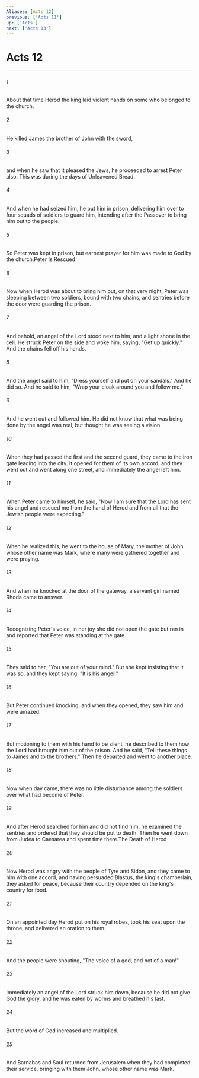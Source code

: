 ```yaml
---
Aliases: [Acts 12]
previous: ['Acts 11']
up: ['Acts']
next: ['Acts 13']
---
```

# Acts 12

***

 

###### 1 
About that time Herod the king laid violent hands on some who belonged to the church. 
 

###### 2 
He killed James the brother of John with the sword, 
 

###### 3 
and when he saw that it pleased the Jews, he proceeded to arrest Peter also. This was during the days of Unleavened Bread. 
 

###### 4 
And when he had seized him, he put him in prison, delivering him over to four squads of soldiers to guard him, intending after the Passover to bring him out to the people. 
 

###### 5 
So Peter was kept in prison, but earnest prayer for him was made to God by the church.Peter Is Rescued
 
 

###### 6 
Now when Herod was about to bring him out, on that very night, Peter was sleeping between two soldiers, bound with two chains, and sentries before the door were guarding the prison. 
 

###### 7 
And behold, an angel of the Lord stood next to him, and a light shone in the cell. He struck Peter on the side and woke him, saying, "Get up quickly." And the chains fell off his hands. 
 

###### 8 
And the angel said to him, "Dress yourself and put on your sandals." And he did so. And he said to him, "Wrap your cloak around you and follow me." 
 

###### 9 
And he went out and followed him. He did not know that what was being done by the angel was real, but thought he was seeing a vision. 
 

###### 10 
When they had passed the first and the second guard, they came to the iron gate leading into the city. It opened for them of its own accord, and they went out and went along one street, and immediately the angel left him. 
 

###### 11 
When Peter came to himself, he said, "Now I am sure that the Lord has sent his angel and rescued me from the hand of Herod and from all that the Jewish people were expecting."
 
 

###### 12 
When he realized this, he went to the house of Mary, the mother of John whose other name was Mark, where many were gathered together and were praying. 
 

###### 13 
And when he knocked at the door of the gateway, a servant girl named Rhoda came to answer. 
 

###### 14 
Recognizing Peter's voice, in her joy she did not open the gate but ran in and reported that Peter was standing at the gate. 
 

###### 15 
They said to her, "You are out of your mind." But she kept insisting that it was so, and they kept saying, "It is his angel!" 
 

###### 16 
But Peter continued knocking, and when they opened, they saw him and were amazed. 
 

###### 17 
But motioning to them with his hand to be silent, he described to them how the Lord had brought him out of the prison. And he said, "Tell these things to James and to the brothers." Then he departed and went to another place.
 
 

###### 18 
Now when day came, there was no little disturbance among the soldiers over what had become of Peter. 
 

###### 19 
And after Herod searched for him and did not find him, he examined the sentries and ordered that they should be put to death. Then he went down from Judea to Caesarea and spent time there.The Death of Herod
 
 

###### 20 
Now Herod was angry with the people of Tyre and Sidon, and they came to him with one accord, and having persuaded Blastus, the king's chamberlain, they asked for peace, because their country depended on the king's country for food. 
 

###### 21 
On an appointed day Herod put on his royal robes, took his seat upon the throne, and delivered an oration to them. 
 

###### 22 
And the people were shouting, "The voice of a god, and not of a man!" 
 

###### 23 
Immediately an angel of the Lord struck him down, because he did not give God the glory, and he was eaten by worms and breathed his last.
 
 

###### 24 
But the word of God increased and multiplied.
 
 

###### 25 
And Barnabas and Saul returned from Jerusalem when they had completed their service, bringing with them John, whose other name was Mark.
 
